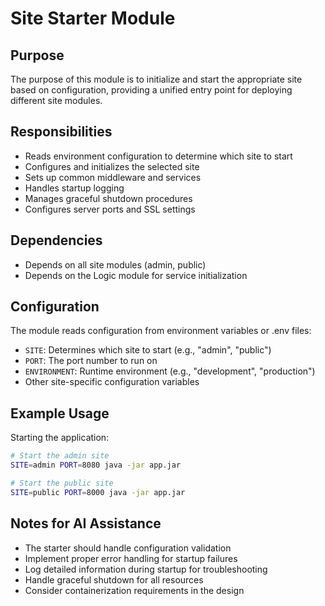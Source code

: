 # Site Starter Module

## Purpose
The purpose of this module is to initialize and start the appropriate site based on configuration, providing a unified entry point for deploying different site modules.

## Responsibilities
- Reads environment configuration to determine which site to start
- Configures and initializes the selected site
- Sets up common middleware and services
- Handles startup logging
- Manages graceful shutdown procedures
- Configures server ports and SSL settings

## Dependencies
- Depends on all site modules (admin, public)
- Depends on the Logic module for service initialization

## Configuration
The module reads configuration from environment variables or .env files:
- `SITE`: Determines which site to start (e.g., "admin", "public")
- `PORT`: The port number to run on
- `ENVIRONMENT`: Runtime environment (e.g., "development", "production")
- Other site-specific configuration variables

## Example Usage
Starting the application:
```bash
# Start the admin site
SITE=admin PORT=8080 java -jar app.jar

# Start the public site
SITE=public PORT=8000 java -jar app.jar
```

## Notes for AI Assistance
- The starter should handle configuration validation
- Implement proper error handling for startup failures
- Log detailed information during startup for troubleshooting
- Handle graceful shutdown for all resources
- Consider containerization requirements in the design
